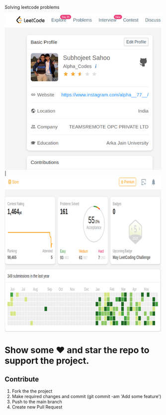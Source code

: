 Solving leetcode problems

<img src="my_leetcode1.png" height="500em" /> | <img src="my_leetcode2.png" height="500em" />


# Show some :heart: and star the repo to support the project.

## Contribute
1. Fork the the project
2. Make required changes and commit (git commit -am 'Add some feature')
3. Push to the main branch
4. Create new Pull Request

